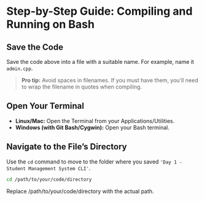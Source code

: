 # Step-by-Step Guide: Compiling and Running on Bash

## Save the Code
Save the code above into a file with a suitable name. For example, name it `admin.cpp`.

> **Pro tip:** Avoid spaces in filenames. If you must have them, you'll need to wrap the filename in quotes when compiling.

## Open Your Terminal
- **Linux/Mac:** Open the Terminal from your Applications/Utilities.
- **Windows (with Git Bash/Cygwin):** Open your Bash terminal.

## Navigate to the File’s Directory
Use the `cd` command to move to the folder where you saved `'Day 1 - Student Management System CLI'`.

```bash
cd /path/to/your/code/directory
```
Replace /path/to/your/code/directory with the actual path.